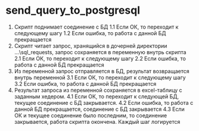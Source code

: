 # send_query_to_postgresql
1. Скрипт поднимает соединение с БД 
    1.1 Если ОК, то переходит к следующему шагу
    1.2 Если ошибка, то работа с данной БД прекращается
2. Скрипт читает запрос, хранящийся в дочерней директории ...\sql_requests, запрос сохраняется в переменную внутрь скрипта
    2.1 Если ОК, то переходит к следующему шагу
    2.2 Если ошибка, то работа с данной БД прекращается
3. Из переменной запрос отправляется в БД, результат возвращается внутрь переменной
    3.1 Если ОК, то переходит к следующему шагу
    3.2 Если ошибка, то работа с данной БД прекращается
4. Результат запроса из переменной сохраняется в excel-таблицу с заданным хедером.
    4.1 Если ОК, то переходит к следующей БД, текущее соединение с БД закрывается.
    4.2 Если ошибка, то работа с данной БД прекращается, соединение с БД закрывается
    4.3 Если ОК и текущее соединение было последним, то соединение закрывается, работа скрипта окончена.
Каждый шаг логируется
